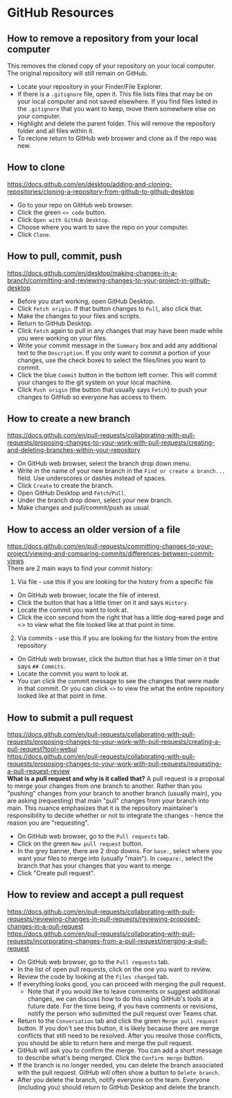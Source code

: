 
# GitHub Resources
## How to remove a repository from your local computer
This removes the cloned copy of your repository on your local computer. The original repository will still remain on GitHub. 
- Locate your repository in your Finder/File Explorer.
- If there is a `.gitignore` file, open it. This file lists files that may be on your local computer and not saved elsewhere. If you find files listed in the `.gitignore` that you want to keep, move them somewhere else on your computer.
- Highlight and delete the parent folder. This will remove the repository folder and all files within it.
- To reclone return to GitHub web broswer and clone as if the repo was new. 
## How to clone
https://docs.github.com/en/desktop/adding-and-cloning-repositories/cloning-a-repository-from-github-to-github-desktop
- Go to your repo on GitHub web browser.
- Click the green `<> code` button. 
- Click `Open with GitHub Desktop`.
- Choose where you want to save the repo on your computer. 
- Click `Clone`.
## How to pull, commit, push
https://docs.github.com/en/desktop/making-changes-in-a-branch/committing-and-reviewing-changes-to-your-project-in-github-desktop
- Before you start working, open GitHub Desktop. 
- Click `Fetch origin`. If that button changes to `Pull`, also click that. 
- Make the changes to your files and scripts. 
- Return to GitHub Desktop. 
- Click `Fetch` again to pull in any changes that may have been made while you were working on your files. 
- Write your commit message in the `Summary` box and add any additional text to the `Description`. If you only want to commit a portion of your changes, use the check boxes to select the files/lines you want to commit. 
- Click the blue `Commit` button in the bottom left corner. This will commit your changes to the git system on your local machine. 
- Click `Push origin` (the button that usually says `Fetch`) to push your changes to GitHub so everyone has access to them.
## How to create a new branch
https://docs.github.com/en/pull-requests/collaborating-with-pull-requests/proposing-changes-to-your-work-with-pull-requests/creating-and-deleting-branches-within-your-repository
- On GitHub web browser, select the branch drop down menu.
- Write in the name of your new branch in the `Find or create a branch...` field. Use underscores or dashes instead of spaces. 
- Click `Create` to create the branch. 
- Open GitHub Desktop and `Fetch`/`Pull`.
- Under the branch drop down, select your new branch. 
- Make changes and pull/commit/push as usual. 
## How to access an older version of a file
https://docs.github.com/en/pull-requests/committing-changes-to-your-project/viewing-and-comparing-commits/differences-between-commit-views  
There are 2 main ways to find your commit history:  
1. Via file - use this if you are looking for the history from a specific file  
  - On GitHub web browser, locate the file of interest.
  - Click the button that has a little timer on it and says `History`. 
  - Locate the commit you want to look at.
  - Click the icon second from the right that has a little dog-eared page and <> to view what the file looked like at that point in time.  
2. Via commits - use this if you are looking for the history from the entire repository  
  - On GitHub web browser, click the button that has a little timer on it that says `## Commits`.
  - Locate the commit you want to look at.
  - You can click the commit message to see the changes that were made in that commit. Or you can click `<>` to view the what the entire repository looked like at that point in time.
## How to submit a pull request
https://docs.github.com/en/pull-requests/collaborating-with-pull-requests/proposing-changes-to-your-work-with-pull-requests/creating-a-pull-request?tool=webui  
https://docs.github.com/en/pull-requests/collaborating-with-pull-requests/proposing-changes-to-your-work-with-pull-requests/requesting-a-pull-request-review  
**What is a pull request and why is it called that?** A pull request is a proposal to merge your changes from one branch to another. Rather than you "pushing" changes from your branch to another branch (usually main), you are asking (requesting) that main "pull" changes from your branch into main. This nuance emphasizes that it is the repository maintainer's responsibility to decide whether or not to integrate the changes - hence the reason you are "requesting".
- On GitHub web browser, go to the `Pull requests` tab.
- Click on the green `New pull request` button.
- In the grey banner, there are 2 drop downs. For `base:`, select where you want your files to merge into (usually "main"). In `compare:`, select the branch that has your changes that you want to merge. 
- Click "Create pull request".
## How to review and accept a pull request
https://docs.github.com/en/pull-requests/collaborating-with-pull-requests/reviewing-changes-in-pull-requests/reviewing-proposed-changes-in-a-pull-request  
https://docs.github.com/en/pull-requests/collaborating-with-pull-requests/incorporating-changes-from-a-pull-request/merging-a-pull-request  
- On GitHub web browser, go to the `Pull requests` tab.
- In the list of open pull requests, click on the one you want to review. 
- Review the code by looking at the `Files changed` tab. 
- If everything looks good, you can proceed with merging the pull request. 
	- Note that if you would like to leave comments or suggest additional changes, we can discuss how to do this using GitHub's tools at a future date. For the time being, if you have comments or revisions, notify the person who submitted the pull request over Teams chat. 
- Return to the `Conversation` tab and click the green `Merge pull request` button. If you don't see this button, it is likely because there are merge conflicts that still need to be resolved. After you resolve those conflicts, you should be able to return here and merge the pull request. 
- GitHub will ask you to confirm the merge. You can add a short message to describe what's being merged. Click the `Confirm merge` button. 
- If the branch is no longer needed, you can delete the branch associated with the pull request. GitHub will often show a button to `Delete branch`. 
- After you delete the branch, notify everyone on the team. Everyone (including you) should return to GitHub Desktop and delete the branch. 
